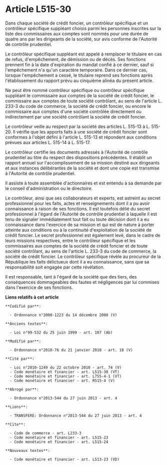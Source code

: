 # Article L515-30

Dans chaque société de crédit foncier, un contrôleur spécifique et un contrôleur spécifique suppléant choisis parmi les
personnes inscrites sur la liste des commissaires aux comptes sont nommés pour une durée de quatre ans par les dirigeants de
la société, sur avis conforme de l'Autorité de contrôle prudentiel. 

Le contrôleur spécifique suppléant est appelé à remplacer le titulaire en cas de refus, d'empêchement, de démission ou de
décès. Ses fonctions prennent fin à la date d'expiration du mandat confié à ce dernier, sauf si l'empêchement n'a qu'un
caractère temporaire. Dans ce dernier cas, lorsque l'empêchement a cessé, le titulaire reprend ses fonctions après
l'établissement du rapport prévu au cinquième alinéa du présent article. 

Ne peut être nommé contrôleur spécifique ou contrôleur spécifique suppléant le commissaire aux comptes de la société de
crédit foncier, le commissaire aux comptes de toute société contrôlant, au sens de l'article L. 233-3 du code de commerce, la
société de crédit foncier, ou encore le commissaire aux comptes d'une société contrôlée directement ou indirectement par une
société contrôlant la société de crédit foncier. 

Le contrôleur veille au respect par la société des articles L. 515-13 à L. 515-20. Il vérifie que les apports faits à une
société de crédit foncier sont conformes à l'objet défini à l'article L. 515-13 et répondent aux conditions prévues aux
articles L. 515-14 à L. 515-17. 

Le contrôleur certifie les documents adressés à l'Autorité de contrôle prudentiel au titre du respect des dispositions
précédentes. Il établit un rapport annuel sur l'accomplissement de sa mission destiné aux dirigeants et aux instances
délibérantes de la société et dont une copie est transmise à l'Autorité de contrôle prudentiel. 

Il assiste à toute assemblée d'actionnaires et est entendu à sa demande par le conseil d'administration ou le directoire. 

Le contrôleur, ainsi que ses collaborateurs et experts, est astreint au secret professionnel pour les faits, actes et
renseignements dont il a pu avoir connaissance à raison de ses fonctions. Il est toutefois délié du secret professionnel à
l'égard de l'Autorité de contrôle prudentiel à laquelle il est tenu de signaler immédiatement tout fait ou toute décision
dont il a eu connaissance dans l'exercice de sa mission et qui est de nature à porter atteinte aux conditions ou à la
continuité d'exploitation de la société de crédit foncier. Le secret professionnel est également levé, dans le cadre de leurs
missions respectives, entre le contrôleur spécifique et les commissaires aux comptes de la société de crédit foncier et de
toute société contrôlant, au sens de l'article L. 233-3 du code de commerce, la société de crédit foncier. Le contrôleur
spécifique révèle au procureur de la République les faits délictueux dont il a eu connaissance, sans que sa responsabilité
soit engagée par cette révélation. 

Il est responsable, tant à l'égard de la société que des tiers, des conséquences dommageables des fautes et négligences par
lui commises dans l'exercice de ses fonctions.

**Liens relatifs à cet article**

	**Codifié par**:

	  - Ordonnance n°2000-1223 du 14 décembre 2000 (V)

	**Anciens textes**:

	  - Loi n°99-532 du 25 juin 1999 - art. 107 (Ab)

	**Modifié par**:

	  - Ordonnance n°2010-76 du 21 janvier 2010 - art. 18 (V)

	**Cité par**:

	  - Loi n°2010-1249 du 22 octobre 2010 - art. 74 (V)
	  - Code monétaire et financier - art. L515-38 (VT)
	  - Code monétaire et financier - art. L755-4-1 (VT)
	  - Code monétaire et financier - art. R515-4 (V)

	**Abrogé par**:

	  - Ordonnance n°2013-544 du 27 juin 2013 - art. 4

	**Liens**:

	  - TRANSFERE: Ordonnance n°2013-544 du 27 juin 2013 - art. 4

	**Cite**:

	  - Code de commerce - art. L233-3
	  - Code monétaire et financier - art. L515-23
	  - Code monétaire et financier - art. L515-24

	**Nouveaux textes**:

	  - Code monétaire et financier - art. L513-23 (VD)
